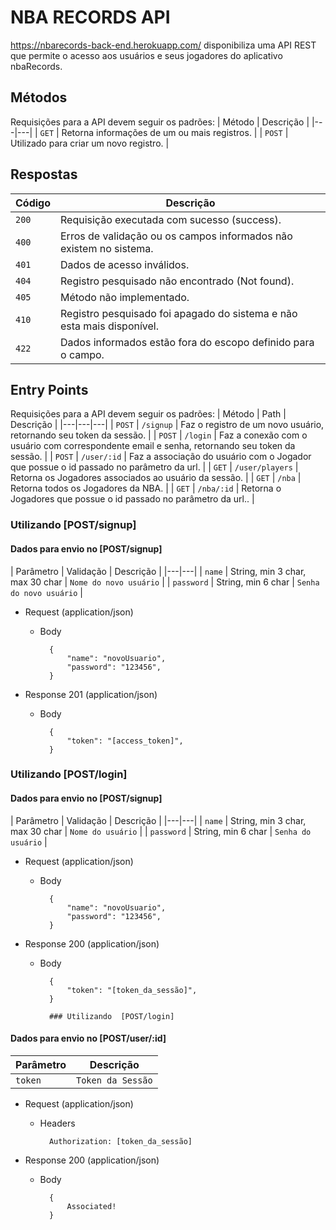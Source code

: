 # NBA RECORDS API
https://nbarecords-back-end.herokuapp.com/ disponibiliza uma API REST que permite o acesso aos usuários e seus jogadores do aplicativo nbaRecords.

## Métodos
Requisições para a API devem seguir os padrões:
| Método | Descrição |
|---|---|
| `GET` | Retorna informações de um ou mais registros. |
| `POST` | Utilizado para criar um novo registro. |

## Respostas

| Código | Descrição |
|---|---|
| `200` | Requisição executada com sucesso (success).|
| `400` | Erros de validação ou os campos informados não existem no sistema.|
| `401` | Dados de acesso inválidos.|
| `404` | Registro pesquisado não encontrado (Not found).|
| `405` | Método não implementado.|
| `410` | Registro pesquisado foi apagado do sistema e não esta mais disponível.|
| `422` | Dados informados estão fora do escopo definido para o campo.|

## Entry Points
Requisições para a API devem seguir os padrões:
| Método | Path | Descrição |
|---|---|---|
| `POST` | `/signup` | Faz o registro de um novo usuário, retornando seu token da sessão. |
| `POST` | `/login` | Faz a conexão com o usuário com correspondente email e senha, retornando seu token da sessão. |
| `POST` | `/user/:id` | Faz a associação do usuário com o Jogador que possue o id passado no parâmetro da url. |
| `GET` | `/user/players` | Retorna os Jogadores associados ao usuário da sessão. |
| `GET` | `/nba` | Retorna todos os Jogadores da NBA. |
| `GET` | `/nba/:id` | Retorna o Jogadores que possue o id passado no parâmetro da url.. |

### Utilizando  [POST/signup]

#### Dados para envio no [POST/signup]
| Parâmetro | Validação | Descrição |
|---|---|
| `name` | String, min 3 char, max 30 char | `Nome do novo usuário` |
| `password` | String, min 6 char | `Senha do novo usuário` |

+ Request (application/json)

    + Body

            {
                "name": "novoUsuario",
                "password": "123456",
            }
            
+ Response 201 (application/json)

    + Body

            {
                "token": "[access_token]",
            }

### Utilizando  [POST/login]

#### Dados para envio no [POST/signup]
| Parâmetro | Validação | Descrição |
|---|---|
| `name` | String, min 3 char, max 30 char | `Nome do usuário` |
| `password` | String, min 6 char | `Senha do usuário` |

+ Request (application/json)

    + Body

            {
                "name": "novoUsuario",
                "password": "123456",
            }
            
+ Response 200 (application/json)

    + Body

            {
                "token": "[token_da_sessão]",
            }
            
            ### Utilizando  [POST/login]

#### Dados para envio no [POST/user/:id]
| Parâmetro | Descrição |
|---|---|
| `token` | `Token da Sessão` |

+ Request (application/json)

    + Headers

            Authorization: [token_da_sessão]
            
+ Response 200 (application/json)

    + Body

            {
                Associated!
            }
